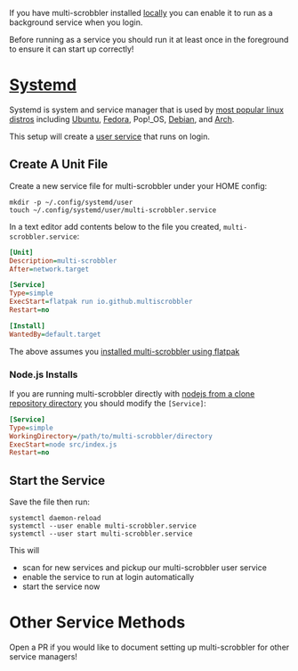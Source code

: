 If you have multi-scrobbler installed [locally](/docs/installation.md#local) you can enable it to run as a background service when you login.

Before running as a service you should run it at least once in the foreground to ensure it can start up correctly!

# [Systemd](https://systemd.io/)

Systemd is system and service manager that is used by [most popular linux distros](https://en.wikipedia.org/wiki/Systemd#Adoption) including [Ubuntu](https://wiki.ubuntu.com/SystemdForUpstartUsers), [Fedora](https://docs.fedoraproject.org/en-US/quick-docs/understanding-and-administering-systemd/), Pop!_OS, [Debian](https://wiki.debian.org/systemd), and [Arch](https://wiki.archlinux.org/title/systemd).

This setup will create a [user service](https://wiki.archlinux.org/title/systemd/User) that runs on login.

## Create A Unit File

Create a new service file for multi-scrobbler under your HOME config:

```console
mkdir -p ~/.config/systemd/user
touch ~/.config/systemd/user/multi-scrobbler.service
```

In a text editor add contents below to the file you created, `multi-scrobbler.service`:

```ini
[Unit]
Description=multi-scrobbler
After=network.target

[Service]
Type=simple
ExecStart=flatpak run io.github.multiscrobbler
Restart=no

[Install]
WantedBy=default.target
```

The above assumes you [installed multi-scrobbler using flatpak](/docs/installation.md#flatpak)

### Node.js Installs

If you are running multi-scrobbler directly with [nodejs from a clone repository directory](/docs/installation.md#nodejs) you should modify the `[Service]`:

```ini
[Service]
Type=simple
WorkingDirectory=/path/to/multi-scrobbler/directory
ExecStart=node src/index.js
Restart=no
```

## Start the Service

Save the file then run:

```console
systemctl daemon-reload
systemctl --user enable multi-scrobbler.service
systemctl --user start multi-scrobbler.service
```

This will

* scan for new services and pickup our multi-scrobbler user service
* enable the service to run at login automatically
* start the service now

# Other Service Methods

Open a PR if you would like to document setting up multi-scrobbler for other service managers!
